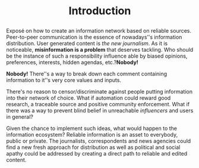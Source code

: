 
# <p align="center">Introduction</p>

Exposé on how to create an information network based on reliable sources. Peer-to-peer communication is the essence  of nowadays’'s information distribution. User generated content is _the new journalism_. As it is noticeable, **misinformation is a problem** that deserves tackling. Who should be the instance of such a responsibility influence able  by biased opinions, preferences, interests, hidden agendas, etc.?**Nobody!**

**Nobody!** There’'s a way to break down each comment containing information to it’'s very core values and inputs.

There's no reason to censor/discriminate against people putting information into their network of choice. What if automation could reward good research, a traceable source and positive community enforcement. What if there was a way to prevent blind belief in unreachable _influencers_ and users in general?

Given the chance to implement such ideas, what would happen to the information ecosystem? Reliable information is an asset to everybody, public or private. The journalists, correspondents  and news agencies could find a new fresh approach for distribution as well as political and social apathy could be addressed by creating a direct path to reliable and edited content.
  
<!--stackedit_data:
eyJoaXN0b3J5IjpbMTI3OTU2NTQ0NCwxMDc1Mjk0ODQ2LDEyNz
k1NjU0NDQsMTA3NTI5NDg0NiwtMTU0Mzg1MzAzN119
-->